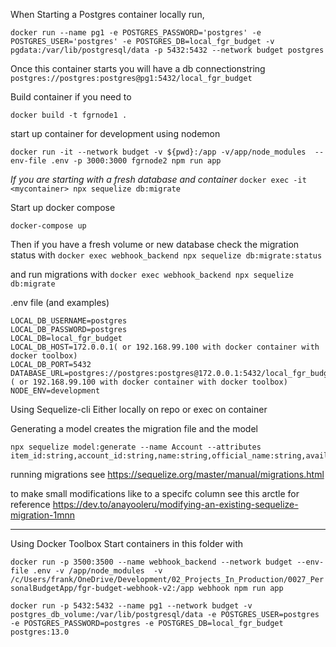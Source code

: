 
When Starting a Postgres container locally run,
```
docker run --name pg1 -e POSTGRES_PASSWORD='postgres' -e POSTGRES_USER='postgres' -e POSTGRES_DB=local_fgr_budget -v pgdata:/var/lib/postgresql/data -p 5432:5432 --network budget postgres
```
Once this container starts you will have a db connectionstring `postgres://postgres:postgres@pg1:5432/local_fgr_budget`


Build container if you need to
```
docker build -t fgrnode1 .
```

start up container for development using nodemon
```
docker run -it --network budget -v ${pwd}:/app -v/app/node_modules  --env-file .env -p 3000:3000 fgrnode2 npm run app
```

*If you are starting with a fresh database and container*
`docker exec -it <mycontainer> npx sequelize db:migrate`




Start up docker compose
```
docker-compose up
```

Then if you have a fresh volume or new database check the migration status with `docker exec webhook_backend npx sequelize db:migrate:status`

and run migrations with `docker exec webhook_backend npx sequelize db:migrate`




.env file (and examples)

```
LOCAL_DB_USERNAME=postgres
LOCAL_DB_PASSWORD=postgres
LOCAL_DB=local_fgr_budget
LOCAL_DB_HOST=172.0.0.1( or 192.168.99.100 with docker container with docker toolbox)
LOCAL_DB_PORT=5432
DATABASE_URL=postgres://postgres:postgres@172.0.0.1:5432/local_fgr_budget ( or 192.168.99.100 with docker container with docker toolbox)
NODE_ENV=development
```

Using Sequelize-cli
Either locally on repo or exec on container

Generating a model creates the migration file and the model
```
npx sequelize model:generate --name Account --attributes item_id:string,account_id:string,name:string,official_name:string,available_balence:double,current_balence:double
```

running migrations
see https://sequelize.org/master/manual/migrations.html

to make small modifications like to a specifc column see this arctle for reference
https://dev.to/anayooleru/modifying-an-existing-sequelize-migration-1mnn

----
Using Docker Toolbox Start containers in this folder with

`docker run -p 3500:3500 --name webhook_backend --network budget --env-file .env -v /app/node_modules  -v /c/Users/frank/OneDrive/Development/02_Projects_In_Production/0027_PersonalBudgetApp/fgr-budget-webhook-v2:/app webhook npm run app`

`docker run -p 5432:5432 --name pg1 --network budget -v postgres_db_volume:/var/lib/postgresql/data -e POSTGRES_USER=postgres -e POSTGRES_PASSWORD=postgres -e POSTGRES_DB=local_fgr_budget postgres:13.0`

